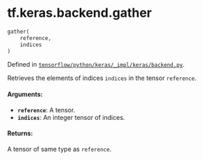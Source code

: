 <div itemscope itemtype="http://developers.google.com/ReferenceObject">
<meta itemprop="name" content="tf.keras.backend.gather" />
</div>

# tf.keras.backend.gather

``` python
gather(
    reference,
    indices
)
```



Defined in [`tensorflow/python/keras/_impl/keras/backend.py`](https://www.tensorflow.org/code/tensorflow/python/keras/_impl/keras/backend.py).

Retrieves the elements of indices `indices` in the tensor `reference`.

#### Arguments:

* <b>`reference`</b>: A tensor.
* <b>`indices`</b>: An integer tensor of indices.


#### Returns:

A tensor of same type as `reference`.